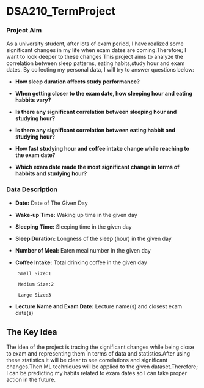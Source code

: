 # DSA210_TermProject

### **Project Aim**



As a university student, after lots of exam period, I have realized some significant changes in my life when exam dates are coming.Therefore; I want to look deeper to these changes 
This project aims to analyze the correlation between sleep patterns, eating habits,study hour and exam dates. By collecting my personal data, I will try to answer questions below:


- **How sleep duration affects study performance?**


- **When getting closer to the exam date, how sleeping hour and eating habbits vary?**


- **Is there any significant correlation between sleeping hour and studying hour?** 


- **Is there any significant correlation between eating habbit and studying hour?** 


- **How fast studying hour and coffee intake change while reaching to the exam date?** 


- **Which exam date made the most significant change in terms of habbits and studying hour?**



### Data Description

- **Date:**  Date of The Given Day


- **Wake-up Time:**  Waking up time in the given day


- **Sleeping Time:** Sleeping time in the given day


- **Sleep Duration:**  Longness of the sleep (hour) in the given day


- **Number of Meal:**  Eaten meal number in the given day


- **Coffee Intake:**  Total drinking coffee in the given day

       Small Size:1

       Medium Size:2

       Large Size:3


- **Lecture Name and Exam Date:**  Lecture name(s) and closest exam date(s)



## **The Key Idea**


The idea of the project is tracing the significant changes while being close to exam and representing them in terms of data and statistics.After using these statistics it will be clear to see correlations and significant changes.Then ML techniques will be applied to the given dataset.Therefore; I can be predicting my habits related to exam dates so I can take proper action in the future.  








